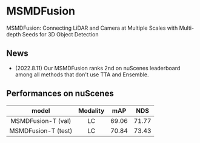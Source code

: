 # MSMDFusion
MSMDFusion: Connecting LiDAR and Camera at Multiple Scales with Multi-depth Seeds for 3D Object Detection

## News
- (2022.8.11) Our MSMDFusion ranks 2nd on nuScenes leaderboard among all methods that don't use TTA and Ensemble. 

## Performances on nuScenes
|  model   | Modality | mAP | NDS | 
|  :----:  | :----:  |  :----:  |  :----:  |
| MSMDFusion-T (val)  | LC | 69.06 | 71.77 |
| MSMDFusion-T (test)  | LC | 70.84 | 73.43 | 
